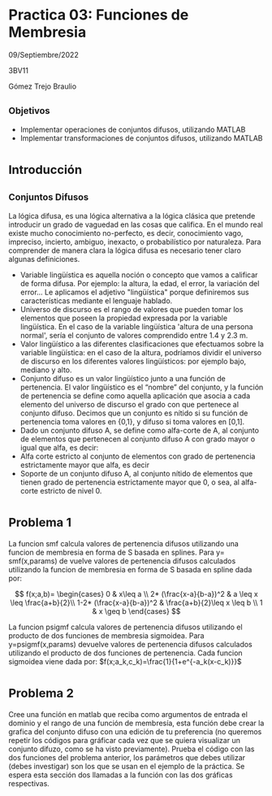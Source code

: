 # Practica 03: Funciones de Membresia
 09/Septiembre/2022
 
 3BV11
 
 Gómez Trejo Braulio
 
## <sub> Objetivos <sub>
* Implementar operaciones de conjuntos difusos, utilizando MATLAB
* Implementar transformaciones de conjuntos difusos, utilizando MATLAB

# <sub> Introducción <sub>
## <sub> Conjuntos Difusos <sub>
La lógica difusa, es una lógica alternativa a la lógica clásica que pretende introducir un grado de vaguedad en las cosas que califica. En el mundo real existe mucho conocimiento no-perfecto, es decir, conocimiento vago, impreciso, incierto, ambiguo, inexacto, o probabilístico por naturaleza. Para comprender de manera clara la lógica difusa es necesario tener claro algunas definiciones.
* Variable lingüística es aquella noción o concepto que vamos a calificar de forma difusa. Por ejemplo: la altura, la edad, el error, la variación del error... Le aplicamos el adjetivo "lingüística" porque definiremos sus características mediante el lenguaje hablado.
* Universo de discurso es el rango de valores que pueden tomar los elementos que poseen la propiedad expresada por la variable lingüística. En el caso de la variable lingüística 'altura de una persona normal', sería el conjunto de valores comprendido entre 1.4 y 2.3 m.
* Valor lingüístico a las diferentes clasificaciones que efectuamos sobre la variable lingüística: en el caso de la altura, podríamos dividir el universo de discurso en los diferentes valores lingüísticos: por ejemplo bajo, mediano y alto.
* Conjunto difuso es un valor lingüístico junto a una función de pertenencia. El valor lingüístico es el “nombre” del conjunto, y la función de pertenencia se define como aquella aplicación que asocia a cada elemento del universo de discurso el grado con que pertenece al conjunto difuso. Decimos que un conjunto es nítido si su función de pertenencia toma valores en {0,1}, y difuso si toma valores en [0,1].
* Dado un conjunto difuso A, se define como alfa-corte de A, al conjunto de elementos que pertenecen al conjunto difuso A con grado mayor o igual que alfa, es decir: 
* Alfa corte estricto al conjunto de elementos con grado de pertenencia estrictamente mayor que alfa, es decir 
* Soporte de un conjunto difuso A, al conjunto nítido de elementos que tienen grado de pertenencia estrictamente mayor que 0, o sea, al alfa-corte estricto de nivel 0.

 # <sub> Problema 1<sub>
 
La funcion smf calcula valores de pertenencia difusos utilizando una funcion de membresia en forma de S basada en splines.
Para y= smf(x,params) de vuelve valores de pertenencia difusos calculados utilizando la funcion de membresia en forma de S basada en spline dada por:

$$ f(x;a,b)=
\begin{cases}
0 & x\leq a \\
2* (\frac{x-a}{b-a})^2 & a \leq x \leq \frac{a+b}{2}\\
1-2* (\frac{x-a}{b-a})^2 & \frac{a+b}{2}\leq x \leq b \\
1 & x \geq b
\end{cases}
$$
 
La funcion psigmf calcula valores de pertenencia difusos utilizando el producto de dos funciones de membresia sigmoidea.
Para y=psigmf(x,params) devuelve valores de pertenencia difusos calculados utilizando el producto de dos funciones de pertenencia. Cada funcion sigmoidea viene dada por:
$f(x;a_k,c_k)=\frac{1}{1+e^{-a_k(x-c_k)}}$

# <sub>Problema 2<sub>

Cree una función en matlab que reciba como argumentos de entrada el dominio y el rango de una función de membresía, esta función debe crear la grafica del conjunto difuso con una edición de tu preferencia (no queremos repetir los códigos para gráficar cada vez que se quiera visualizar un conjunto difuzo, como se ha visto previamente).
Prueba el código con las dos funciones del problema anterior, los parámetros que debes utilizar  (debes investigar) son los que se usan en el ejemplo de la práctica. 
Se espera esta sección dos llamadas a la función con las dos gráficas respectivas. 
